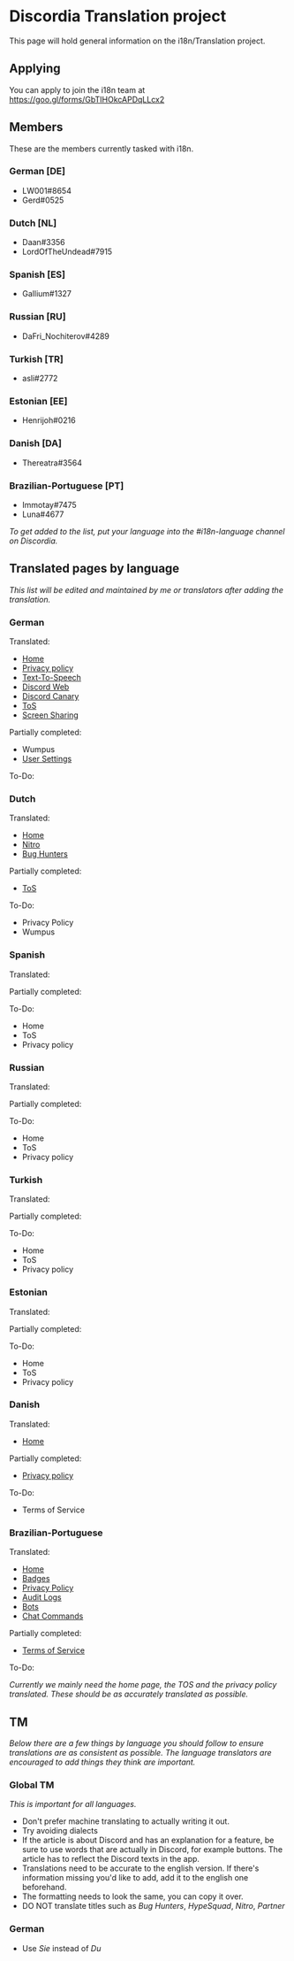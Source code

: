 <!-- TITLE: i18n -->
<!-- SUBTITLE: Translating the Discord Wiki -->

# Discordia Translation project
This page will hold general information on the i18n/Translation project.

## Applying

You can apply to join the i18n team at https://goo.gl/forms/GbTIHOkcAPDqLLcx2

## Members
These are the members currently tasked with i18n.

### German [DE]
* LW001#8654
* Gerd#0525

### Dutch [NL]
* Daan#3356
* LordOfTheUndead#7915

### Spanish [ES]
* Gallium#1327

### Russian [RU]
* DaFri_Nochiterov#4289

### Turkish [TR]
* asli#2772

### Estonian [EE]
* Henrijoh#0216

### Danish [DA]
* Thereatra#3564

### Brazilian-Portuguese [PT]
* Immotay#7475
* Luna#4677

*To get added to the list, put your language into the #i18n-language channel on Discordia.*

## Translated pages by language
*This list will be edited and maintained by me or translators after adding the translation.*

### German
Translated:
* [Home](/de)
* [Privacy policy](/de/privacy)
* [Text-To-Speech](/de/tts)
* [Discord Web](/de/web)
* [Discord Canary](/de/canary)
* [ToS](/de/terms)
* [Screen Sharing](/de/bildschirmübertragung)

Partially completed:
* Wumpus
* [User Settings](/de/benutzereinstellungen)

To-Do:

### Dutch
Translated:
* [Home](/nl) 
* [Nitro](/nl/nitro)
* [Bug Hunters](/nl/bug-hunters)

Partially completed:
* [ToS](/nl/terms)

To-Do:
* Privacy Policy
* Wumpus

### Spanish
Translated:

Partially completed:

To-Do:
* Home
* ToS
* Privacy policy

### Russian
Translated:

Partially completed:

To-Do:
* Home
* ToS
* Privacy policy

### Turkish
Translated:

Partially completed:

To-Do:
* Home
* ToS
* Privacy policy

### Estonian
Translated:

Partially completed:

To-Do:
* Home
* ToS
* Privacy policy

### Danish
Translated:
* [Home](/da)

Partially completed:
* [Privacy policy](/da/privatlivspolitik)

To-Do:
* Terms of Service

### Brazilian-Portuguese
Translated:
* [Home](/pt)
* [Badges](/pt/insignias)
* [Privacy Policy](/pt/privacidade)
* [Audit Logs](/pt/audit-logs)
* [Bots](/pt/bots)
* [Chat Commands](/pt/comandos-de-chat)

Partially completed:
* [Terms of Service](/pt/termos)

To-Do: 

*Currently we mainly need the home page, the TOS and the privacy policy translated. These should be as accurately translated as possible.*

## TM
*Below there are a few things by language you should follow to ensure translations are as consistent as possible. The language translators are encouraged to add things they think are important.*
### Global TM
*This is important for all languages.*
* Don't prefer machine translating to actually writing it out.
* Try avoiding dialects
* If the article is about Discord and has an explanation for a feature, be sure to use words that are actually in Discord, for example buttons. The article has to reflect the Discord texts in the app.
* Translations need to be accurate to the english version. If there's information missing you'd like to add, add it to the english one beforehand.
* The formatting needs to look the same, you can copy it over.
* DO NOT translate titles such as *Bug Hunters*, *HypeSquad*, *Nitro*, *Partner*
### German
* Use *Sie* instead of *Du*
